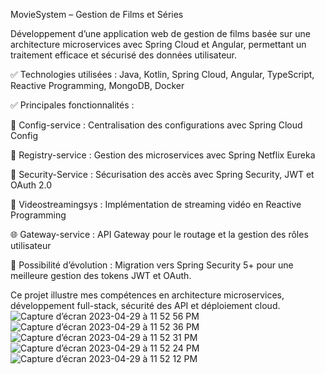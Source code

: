 MovieSystem – Gestion de Films et Séries

Développement d’une application web de gestion de films basée sur une architecture microservices avec Spring Cloud et Angular, permettant un traitement efficace et sécurisé des données utilisateur.

✅ Technologies utilisées : Java, Kotlin, Spring Cloud, Angular, TypeScript, Reactive Programming, MongoDB, Docker

✅ Principales fonctionnalités :

🔧 Config-service : Centralisation des configurations avec Spring Cloud Config

📌 Registry-service : Gestion des microservices avec Spring Netflix Eureka

🔐 Security-Service : Sécurisation des accès avec Spring Security, JWT et OAuth 2.0

🎥 Videostreamingsys : Implémentation de streaming vidéo en Reactive Programming

🌐 Gateway-service : API Gateway pour le routage et la gestion des rôles utilisateur

🔄 Possibilité d’évolution : Migration vers Spring Security 5+ pour une meilleure gestion des tokens JWT et OAuth.

Ce projet illustre mes compétences en architecture microservices, développement full-stack, sécurité des API et déploiement cloud.
![Capture d’écran 2023-04-29 à 11 52 56 PM](https://user-images.githubusercontent.com/3720770/235327509-a8f07a16-e261-4945-83b5-013ea1d82085.png)
![Capture d’écran 2023-04-29 à 11 52 36 PM](https://user-images.githubusercontent.com/3720770/235327513-2b9cdfd8-81d2-439c-878b-17dbdf55a68d.png)
![Capture d’écran 2023-04-29 à 11 52 31 PM](https://user-images.githubusercontent.com/3720770/235327516-3ae020e1-b996-432b-8917-361c44fa7728.png)
![Capture d’écran 2023-04-29 à 11 52 24 PM](https://user-images.githubusercontent.com/3720770/235327519-6a66eccd-e8b8-4d22-9d72-db971007c01b.png)
![Capture d’écran 2023-04-29 à 11 52 12 PM](https://user-images.githubusercontent.com/3720770/235327523-d74b6b4c-764f-4fdc-b0a1-dffbd181474b.png)
